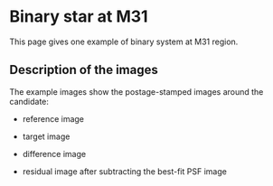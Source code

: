 Binary star at M31
====

This page gives one example of binary system at M31 region.

## Description of the images

The example images show the postage-stamped images around the candidate:

- reference image

- target image

- difference image

- residual image after subtracting the best-fit PSF image

